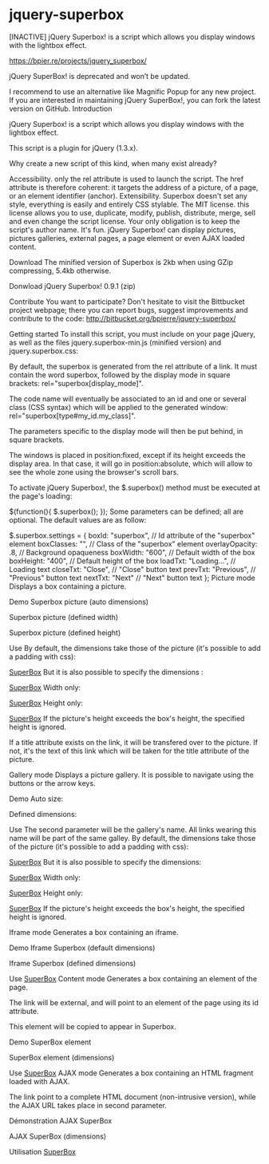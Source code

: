 # jquery-superbox
[INACTIVE] jQuery Superbox! is a script which allows you display windows with the lightbox effect.

https://bpier.re/projects/jquery_superbox/

jQuery SuperBox! is deprecated and won’t be updated.

I recommend to use an alternative like Magnific Popup for any new project.
If you are interested in maintaining jQuery SuperBox!, you can fork the latest version on GitHub.
Introduction

jQuery Superbox! is a script which allows you display windows with the lightbox effect.

This script is a plugin for jQuery (1.3.x).

Why create a new script of this kind, when many exist already?

Accessibility. only the rel attribute is used to launch the script. The href attribute is therefore coherent: it targets the address of a picture, of a page, or an element identifier (anchor).
Extensibility. Superbox doesn't set any style, everything is easily and entirely CSS stylable.
The MIT license. this license allows you to use, duplicate, modify, publish, distribute, merge, sell and even change the script license. Your only obligation is to keep the script's author name.
It's fun.
jQuery Superbox! can display pictures, pictures galleries, external pages, a page element or even AJAX loaded content.

Download
The minified version of Superbox is 2kb when using GZip compressing, 5.4kb otherwise.

Donwload jQuery Superbox! 0.9.1 (zip)

Contribute
You want to participate? Don't hesitate to visit the Bittbucket project webpage; there you can report bugs, suggest improvements and contribute to the code: http://bitbucket.org/bpierre/jquery-superbox/

Getting started
To install this script, you must include on your page jQuery, as well as the files jquery.superbox-min.js (minified version) and jquery.superbox.css:

<link rel="stylesheet" href="jquery.superbox.css" type="text/css" media="all" />
<script type="text/javascript" src="jquery-min.js"></script>
<script type="text/javascript" src="jquery.superbox-min.js"></script>
By default, the superbox is generated from the rel attribute of a link. It must contain the word superbox, followed by the display mode in square brackets: rel="superbox[display_mode]".

The code name will eventually be associated to an id and one or several class (CSS syntax) which will be applied to the generated window: rel="superbox[type#my_id.my_class]".

The parameters specific to the display mode will then be put behind, in square brackets.

The windows is placed in position:fixed, except if its height exceeds the display area. In that case, it will go in position:absolute, which will allow to see the whole zone using the browser's scroll bars.

To activate jQuery Superbox!, the $.superbox() method must be executed at the page's loading:

$(function(){
	$.superbox();
});
Some parameters can be defined; all are optional. The default values are as follow:

$.superbox.settings = {
	boxId: "superbox", // Id attribute of the "superbox" element
	boxClasses: "", // Class of the "superbox" element
	overlayOpacity: .8, // Background opaqueness
	boxWidth: "600", // Default width of the box
	boxHeight: "400", // Default height of the box
	loadTxt: "Loading...", // Loading text
	closeTxt: "Close", // "Close" button text
	prevTxt: "Previous", // "Previous" button text
	nextTxt: "Next" // "Next" button text
};
Picture mode
Displays a box containing a picture.

Demo
Superbox picture (auto dimensions)

Superbox picture (defined width)

Superbox picture (defined height)

Use
By default, the dimensions take those of the picture (it's possible to add a padding with css):

<a href="http://example.com/picture.png" rel="superbox[image]">SuperBox</a>
But it is also possible to specify the dimensions :

<a href="http://example.com/picture.png" rel="superbox[image][500x200]">SuperBox</a>
Width only:

<a href="http://example.com/picture.png" rel="superbox[image][500x]">SuperBox</a>
Height only:

<a href="http://example.com/picture.png" rel="superbox[image][x200]">SuperBox</a>
If the picture's height exceeds the box's height, the specified height is ignored.

If a title attribute exists on the link, it will be transfered over to the picture. If not, it's the text of this link which will be taken for the title attribute of the picture.

Gallery mode
Displays a picture gallery. It is possible to navigate using the buttons or the arrow keys.

Demo
Auto size:
  

Defined dimensions:
  

Use
The second parameter will be the gallery's name. All links wearing this name will be part of the same galley.
By default, the dimensions take those of the picture (it's possible to add a padding with css):

<a href="http://example.com/picture.png" rel="superbox[gallery][my_gallery]">SuperBox</a>
But it is also possible to specify the dimensions:

<a href="http://example.com/picture.png" rel="superbox[gallery][my_gallery][500x200]">SuperBox</a>
Width only:

<a href="http://example.com/picture.png" rel="superbox[gallery][my_gallery][500x]">SuperBox</a>
Height only:

<a href="http://example.com/picture.png" rel="superbox[gallery][my_gallery][x200]">SuperBox</a>
If the picture's height exceeds the box's height, the specified height is ignored.

Iframe mode
Generates a box containing an iframe.

Demo
Iframe Superbox (default dimensions)

Iframe Superbox (defined dimensions)

Use
<a href="http://example.com/" rel="superbox[iframe][700x500]">SuperBox</a>
Content mode
Generates a box containing an element of the page.

The link will be external, and will point to an element of the page using its id attribute.

This element will be copied to appear in Superbox.

Demo
SuperBox element

SuperBox element (dimensions)

Use
<a href="#box-content" rel="superbox[content]">SuperBox</a>
AJAX mode
Generates a box containing an HTML fragment loaded with AJAX.

The link point to a complete HTML document (non-intrusive version), while the AJAX URL takes place in second parameter.

Démonstration
AJAX SuperBox

AJAX SuperBox (dimensions)

Utilisation
<a href="#box-content" rel="superbox[content]">SuperBox</a>
